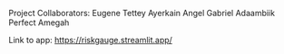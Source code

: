 Project Collaborators:
Eugene Tettey Ayerkain
Angel Gabriel Adaambiik
Perfect Amegah


Link to app: https://riskgauge.streamlit.app/
